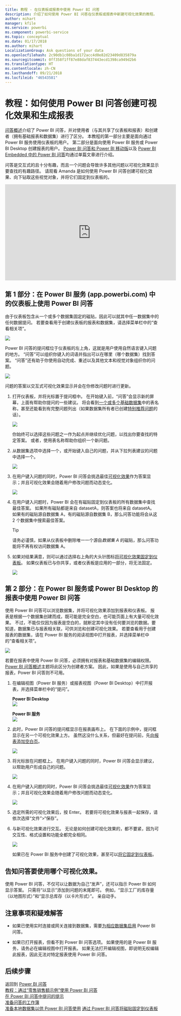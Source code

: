 ```yaml
---
title: 教程 - 在仪表板或报表中使用 Power BI 问答
description: 介绍了如何使用 Power BI 问答在仪表板或报表中新建可视化效果的教程。
author: mihart
manager: kfile
ms.service: powerbi
ms.component: powerbi-service
ms.topic: conceptual
ms.date: 01/17/2018
ms.author: mihart
LocalizationGroup: Ask questions of your data
ms.openlocfilehash: 2c90db1c08ba1d172acc4d0e82d23409d835879a
ms.sourcegitcommit: 0ff358f1ff87e88daf837443ecd1398ca949d2b6
ms.translationtype: HT
ms.contentlocale: zh-CN
ms.lasthandoff: 09/21/2018
ms.locfileid: "46543581"
---
```

# <a name="tutorial-how-to-use-qa-to-create-visualizations-and-build-reports"></a>教程：如何使用 Power BI 问答创建可视化效果和生成报表
[问答概述](consumer/end-user-q-and-a.md)介绍了 Power BI 问答，并对使用者（与其共享了仪表板和报表）和创建者（拥有基础报表和数据集）进行了区分。 本教程的第一部分主要是面向通过 Power BI 服务使用仪表板的用户。 第二部分是面向使用 Power BI 服务或 Power BI Desktop 创建报表的用户。 [Power BI 问答和 Power BI 移动版](consumer/mobile/mobile-apps-ios-qna.md)以及 [Power BI Embedded 中的 Power BI 问答](developer/qanda.md)均通过单篇文章进行介绍。

问答是交互式的且十分有趣，而且一个问题会导致许多其他问题以可视化效果显示要查找的有趣路径。 请观看 Amanda 是如何使用 Power BI 问答创建可视化效果、向下钻取这些视觉对象，并将它们固定到仪表板的。

<iframe width="560" height="315" src="https://www.youtube.com/embed/qMf7OLJfCz8?list=PL1N57mwBHtN0JFoKSR0n-tBkUJHeMP2cP" frameborder="0" allowfullscreen></iframe>

## <a name="part-1-use-qa-on-a-dashboard-in-power-bi-service-apppowerbicom"></a>第 1 部分：在 Power BI 服务 (app.powerbi.com) 中的仪表板上使用 Power BI 问答
由于仪表板包含从一个或多个数据集固定的磁贴，因此可以就其中任一数据集中的任何数据提问。 若要查看用于创建仪表板的报表和数据集，请选择菜单栏中的“查看相关项”。

![](media/power-bi-tutorial-q-and-a/power-bi-view-related.png)

Power BI 问答的提问框位于仪表板的左上角，这就是用户使用自然语言键入问题的地方。 “问答”可以组织你键入的词语并指出可以在哪里（哪个数据集）找到答案。 “问答”还有助于你使用自动完成、重述以及其他文本和视觉对象组织你的问题。

![](media/power-bi-tutorial-q-and-a/powerbi-qna.png)

问题的答案以交互式可视化效果显示并会在你修改问题时进行更新。

1. 打开仪表板，并将光标置于提问框中。 在开始键入前，“问答”会显示新的屏幕，上面有帮助你提问的一些建议。 将会看到[一个或多个基础数据集](service-get-data.md)中的表名称，甚至还能看到有完整问题列出（如果数据集所有者已创建[特别推荐问题](service-q-and-a-create-featured-questions.md)的话）。

   ![](media/power-bi-tutorial-q-and-a/powerbi-qna-cursor.png)

   你始终可以选择这些问题之一作为起点并继续优化问题，以找出你要查找的特定答案。 或者，使用表名称帮助你组织一个新问题。

2. 从数据集选项中选择一个，或开始键入自己的问题，并从下拉列表建议的问题中选择一个。

   ![](media/power-bi-tutorial-q-and-a/powerbi-qna-list.png)

3. 在用户键入问题的同时，Power BI 问答会挑选最佳[可视化效果](visuals/power-bi-visualization-types-for-reports-and-q-and-a.md)作为答案显示；并且可视化效果会随着用户修改问题而动态变化。

   ![](media/power-bi-tutorial-q-and-a/powerbi-qna-viz.png)

4. 在用户键入问题时，Power BI 会在有磁贴固定到仪表板的所有数据集中查找最佳答案。  如果所有磁贴都是来自 datasetA，则答案也将来自 datasetA。  如果有的磁贴源自数据集 A，有的磁贴源自数据集 B，那么问答功能将会从这 2 个数据集中搜索最佳答案。

   > [!TIP]
   > 请务必谨慎，如果从仪表板中删除唯一一个源自*数据集 A* 的磁贴，那么问答功能将不再有权访问数据集 A。
   >
   >
5. 如果对结果满意，则可以通过选择右上角的大头针图标[将可视化效果固定到仪表板](service-dashboard-pin-tile-from-q-and-a.md)。 如果仪表板已与你共享，或者仪表板是应用的一部分，将无法固定。

   ![](media/power-bi-tutorial-q-and-a/pbi_qna_finish-typing-question.jpg)

##    <a name="part-2-use-qa-in-a-report-in-power-bi-service-or-power-bi-desktop"></a>第 2 部分：在 Power BI 服务或 Power BI Desktop 的报表中使用 Power BI 问答

使用 Power BI 问答可以浏览数据集，并将可视化效果添加到报表和仪表板。 报表是根据一个数据集创建而成，既可能是完全空白，也可能页面上有大量可视化效果。 不过，不能仅仅因为报表是空白的，就断定其中没有任何要浏览的数据。要知道，数据集已与报表相关联，可供浏览和创建可视化效果。  若要查看用于创建报表的数据集，请在 Power BI 服务的阅读视图中打开报表，并选择菜单栏中的“查看相关项”。

![](media/power-bi-tutorial-q-and-a/power-bi-view-related.png)

若要在报表中使用 Power BI 问答，必须拥有对报表和基础数据集的编辑权限。 [Power BI 问答概述](consumer/end-user-q-and-a.md)主题将此区分为创建者方案。 因此，如果是使用与自己共享的报表，Power BI 问答则不可用。

1. 在编辑视图（Power BI 服务）或报表视图（Power BI Desktop）中打开报表，并选择菜单栏中的“提问”。

    **Power BI Desktop**    
    ![](media/power-bi-tutorial-q-and-a/power-bi-desktop-question.png)

    **Power BI 服务**    
    ![](media/power-bi-tutorial-q-and-a/power-bi-service.png)

2. 此时，Power BI 问答的提问框显示在报表画布上。 在下面的示例中，提问框显示在另一个可视化效果上方。 虽然这没什么关系，但最好在提问前，先[向报表添加空白页](power-bi-report-add-page.md)。

    ![](media/power-bi-tutorial-q-and-a/power-bi-ask-question.png)

3. 将光标放在问题框上。 在用户键入问题的同时，Power BI 问答会显示建议，以帮助用户形成自己的问题。

   ![](media/power-bi-tutorial-q-and-a/power-bi-q-and-a-suggestions.png)

4. 在用户键入问题的同时，Power BI 问答会挑选最佳[可视化效果](visuals/power-bi-visualization-types-for-reports-and-q-and-a.md)作为答案显示；并且可视化效果会随着用户修改问题而动态变化。

   ![](media/power-bi-tutorial-q-and-a/power-bi-q-and-a-visual.png)

5. 选定所需的可视化效果后，按 Enter。 若要将可视化效果与报表一起保存，请依次选择“文件”>“保存”。

6. 与新可视化效果进行交互。 无论是如何创建可视化效果的，都不要紧，因为可交互性、格式设置和功能全都完全相同。

   ![](media/power-bi-tutorial-q-and-a/power-bi-q-and-a-ellipses.png)

   如果已在 Power BI 服务中创建了可视化效果，甚至可以[将它固定到仪表板](service-dashboard-pin-tile-from-q-and-a.md)。

## <a name="tell-qa-which-visualization-to-use"></a>告知问答要使用哪个可视化效果。
使用 Power BI 问答，不仅可以让数据为自己“发声”，还可以指示 Power BI 如何显示答案。 只需将“以<visualization type>显示”添加到问题的末尾即可。  例如，“显示工厂的库存量（以地图形式）”和“显示总库存（以卡片形式）”。  亲自动手。

##  <a name="considerations-and-troubleshooting"></a>注意事项和疑难解答
- 如果已使用实时连接或网关连接到数据集，需要[为相应数据集启用](consumer/end-user-q-and-a-direct-query.md) Power BI 问答。

- 如果已打开报表，但看不到 Power BI 问答选项。 如果使用的是 Power BI 服务，请务必在编辑视图中打开报表。 如果无法打开编辑视图，即说明无权编辑此报表，因此无法对特定报表使用 Power BI 问答。

## <a name="next-steps"></a>后续步骤
返回到 [Power BI 问答](consumer/end-user-q-and-a.md)   
[教程：通过“零售销售额示例”使用 Power BI 问答](power-bi-visualization-introduction-to-q-and-a.md)   
[在 Power BI 问答中提问的提示](consumer/end-user-q-and-a-tips.md)   
[准备问答的工作簿](service-prepare-data-for-q-and-a.md)  
[准备本地数据集以供 Power BI 问答使用](consumer/end-user-q-and-a-direct-query.md)
[通过 Power BI 问答将磁贴固定到仪表板](service-dashboard-pin-tile-from-q-and-a.md)
